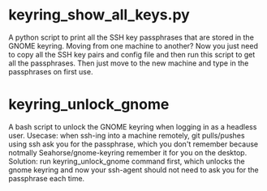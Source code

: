 keyring_show_all_keys.py
=======================
A python script to print all the SSH key passphrases that are stored in the GNOME keyring.
Moving from one machine to another? Now you just need to copy all the SSH key pairs and config file and then run this script to get all the passphrases.
Then just move to the new machine and type in the passphrases on first use.

keyring_unlock_gnome
===================
A bash script to unlock the GNOME keyring when logging in as a headless user.
Usecase: when ssh-ing into a machine remotely, git pulls/pushes using ssh ask you for the passphrase, 
which you don't remember because notmally Seahorse/gnome-keyring remember it for you on the desktop.
Solution: run keyring_unlock_gnome command first, which unlocks the gnome keyring and now your ssh-agent should not
need to ask you for the passphrase each time.
